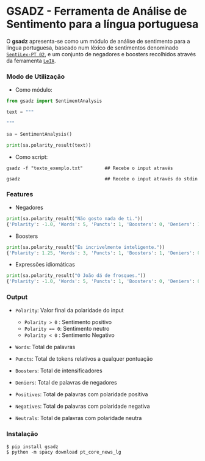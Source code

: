 # GSADZ - Ferramenta de Análise de Sentimento para a língua portuguesa

O **gsadz** apresenta-se como um módulo de análise de sentimento para a língua portuguesa, baseado num léxico de sentimentos denominado [```SentiLex-PT 02```](https://b2find.eudat.eu/dataset/b6bd16c2-a8ab-598f-be41-1e7aeecd60d3), e um conjunto de negadores e boosters recolhidos através da ferramenta [```LeIA```](https://github.com/rafjaa/LeIA).

### Modo de Utilização

- Como módulo:

```py
from gsadz import SentimentAnalysis

text = """

"""

sa = SentimentAnalysis()

print(sa.polarity_result(text))

```

- Como script:
```
gsadz -f "texto_exemplo.txt"        ## Recebe o input através 

gsadz                               ## Recebe o input através do stdin
```


### Features

- Negadores
```py
print(sa.polarity_result("Não gosto nada de ti."))
{'Polarity': -1.0, 'Words': 5, 'Puncts': 1, 'Boosters': 0, 'Deniers': 1, 'Positives': 1, 'Negatives': 0, 'Neutrals': 0}
```
- Boosters
```py
print(sa.polarity_result("És incrivelmente inteligente."))
{'Polarity': 1.25, 'Words': 3, 'Puncts': 1, 'Boosters': 1, 'Deniers': 0, 'Positives': 1, 'Negatives': 0, 'Neutrals': 0}
```

- Expressões idiomáticas 
```py
print(sa.polarity_result("O João dá de frosques."))
{'Polarity': -1.0, 'Words': 5, 'Puncts': 1, 'Boosters': 0, 'Deniers': 0, 'Positives': 0, 'Negatives': 0}
```

### Output

* ```Polarity```: Valor final da polaridade do input
    + ```Polarity > 0``` : Sentimento positivo
    + ```Polarity == 0```: Sentimento neutro
    + ```Polarity < 0``` : Sentimento Negativo

* ```Words```: Total de palavras
* ```Puncts```: Total de tokens relativos a qualquer pontuação
* ```Boosters```: Total de intensificadores
* ```Deniers```: Total de palavras de negadores
* ```Positives```: Total de palavras com polaridade positiva
* ```Negatives```: Total de palavras com polaridade negativa
* ```Neutrals```: Total de palavras com polaridade neutra


### Instalação
```
$ pip install gsadz
$ python -m spacy download pt_core_news_lg
```



